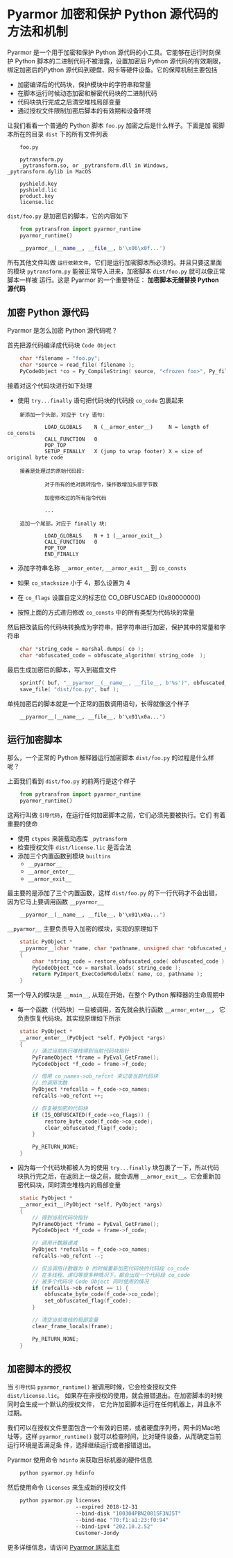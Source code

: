 # Pyarmor 加密和保护 Python 源代码的方法和机制

Pyarmor 是一个用于加密和保护 Python 源代码的小工具。它能够在运行时刻保护 Python
脚本的二进制代码不被泄露，设置加密后 Python 源代码的有效期限，绑定加密后的Python
源代码到硬盘、网卡等硬件设备。它的保障机制主要包括

* 加密编译后的代码块，保护模块中的字符串和常量
* 在脚本运行时候动态加密和解密代码块的二进制代码
* 代码块执行完成之后清空堆栈局部变量
* 通过授权文件限制加密后脚本的有效期和设备环境

让我们看看一个普通的 Python 脚本 `foo.py` 加密之后是什么样子。下面是加
密脚本所在的目录 `dist` 下的所有文件列表

```
    foo.py

    pytransform.py
    _pytransform.so, or _pytransform.dll in Windows, _pytransform.dylib in MacOS

    pyshield.key
    pyshield.lic
    product.key
    license.lic
```

`dist/foo.py` 是加密后的脚本，它的内容如下

``` python
    from pytransfrom import pyarmor_runtime
    pyarmor_runtime()

    __pyarmor__(__name__, __file__, b'\x06\x0f...')
```

所有其他文件叫做 `运行依赖文件`，它们是运行加密脚本所必须的。并且只要这里面的模块
`pytransform.py` 能被正常导入进来，加密脚本 `dist/foo.py` 就可以像正常脚本一样被
运行。这是 Pyarmor 的一个重要特征： **加密脚本无缝替换 Python 源代码**

## 加密 Python 源代码

Pyarmor 是怎么加密 Python 源代码呢？

首先把源代码编译成代码块 `Code Object`

``` c
    char *filename = "foo.py";
    char *source = read_file( filename );
    PyCodeObject *co = Py_CompileString( source, "<frozen foo>", Py_file_input );
```

接着对这个代码块进行如下处理

* 使用 `try...finally` 语句把代码块的代码段 `co_code` 包裹起来

```
    新添加一个头部，对应于 try 语句:

            LOAD_GLOBALS    N (__armor_enter__)     N = length of co_consts
            CALL_FUNCTION   0
            POP_TOP
            SETUP_FINALLY   X (jump to wrap footer) X = size of original byte code

    接着是处理过的原始代码段:

            对于所有的绝对跳转指令，操作数增加头部字节数

            加密修改过的所有指令代码

            ...

    追加一个尾部，对应于 finally 块:

            LOAD_GLOBALS    N + 1 (__armor_exit__)
            CALL_FUNCTION   0
            POP_TOP
            END_FINALLY
```

* 添加字符串名称 `__armor_enter`, `__armor_exit__` 到 `co_consts`

* 如果 `co_stacksize` 小于 4，那么设置为 4

* 在 `co_flags` 设置自定义的标志位 CO_OBFUSCAED (0x80000000)

* 按照上面的方式递归修改 `co_consts` 中的所有类型为代码块的常量

然后把改装后的代码块转换成为字符串，把字符串进行加密，保护其中的常量和字符串

``` c
    char *string_code = marshal.dumps( co );
    char *obfuscated_code = obfuscate_algorithm( string_code  );
```

最后生成加密后的脚本，写入到磁盘文件

``` c
    sprintf( buf, "__pyarmor__(__name__, __file__, b'%s')", obfuscated_code );
    save_file( "dist/foo.py", buf );
```

单纯加密后的脚本就是一个正常的函数调用语句，长得就像这个样子

```
    __pyarmor__(__name__, __file__, b'\x01\x0a...')
```

## 运行加密脚本

那么，一个正常的 Python 解释器运行加密脚本 `dist/foo.py` 的过程是什么样呢？

上面我们看到 `dist/foo.py` 的前两行是这个样子

``` python
    from pytransfrom import pyarmor_runtime
    pyarmor_runtime()
```

这两行叫做 `引导代码`，在运行任何加密脚本之前，它们必须先要被执行。它们
有着重要的使命

* 使用 `ctypes` 来装载动态库 `_pytransform`
* 检查授权文件 `dist/license.lic` 是否合法
* 添加三个内置函数到模块 `builtins`
  * `__pyarmor__`
  * `__armor_enter__`
  * `__armor_exit__`

最主要的是添加了三个内置函数，这样 `dist/foo.py` 的下一行代码才不会出错，
因为它马上要调用函数 `__pyarmor__`

```
    __pyarmor__(__name__, __file__, b'\x01\x0a...')

```

`__pyarmor__` 主要负责导入加密的模块，实现的原理如下

```c
    static PyObject *
    __pyarmor__(char *name, char *pathname, unsigned char *obfuscated_code)
    {
        char *string_code = restore_obfuscated_code( obfuscated_code );
        PyCodeObject *co = marshal.loads( string_code );
        return PyImport_ExecCodeModuleEx( name, co, pathname );
    }
```

第一个导入的模块是 `__main__`, 从现在开始，在整个 Python 解释器的生命周期中

* 每一个函数（代码块）一旦被调用，首先就会执行函数 `__armor_enter__`，
  它负责恢复代码块。其实现原理如下所示

``` c
    static PyObject *
    __armor_enter__(PyObject *self, PyObject *args)
    {
        // 通过当前执行堆栈得到当前代码块指针
        PyFrameObject *frame = PyEval_GetFrame();
        PyCodeObject *f_code = frame->f_code;

        // 借用 co_names->ob_refcnt 来记录当前代码块
        // 的调用次数
        PyObject *refcalls = f_code->co_names;
        refcalls->ob_refcnt ++;

        // 恢复被加密的代码块
        if (IS_OBFUSCATED(f_code->co_flags)) {
            restore_byte_code(f_code->co_code);
            clear_obfuscated_flag(f_code);
        }

        Py_RETURN_NONE;
    }
```

* 因为每一个代码块都被人为的使用 `try...finally` 块包裹了一下，所以代码
  块执行完之后，在返回上一级之前，就会调用 `__armor_exit__`。它会重新加
  密代码块，同时清空堆栈内的局部变量

``` c
    static PyObject *
    __armor_exit__(PyObject *self, PyObject *args)
    {
        // 得到当前代码块指针
        PyFrameObject *frame = PyEval_GetFrame();
        PyCodeObject *f_code = frame->f_code;

        // 调用计数器递减
        PyObject *refcalls = f_code->co_names;
        refcalls->ob_refcnt --;

        // 仅当调用计数器为 0 的时候重新加密代码块的代码段 co_code
        // 在多线程、递归等很多种情况下，都会出现一个代码段 co_code
        // 被多个代码块 Code Object 同时使用的情况
        if (refcalls->ob_refcnt == 1) {
            obfuscate_byte_code(f_code->co_code);
            set_obfuscated_flag(f_code);
        }

        // 清空当前堆栈的局部变量
        clear_frame_locals(frame);

        Py_RETURN_NONE;
    }
```

## 加密脚本的授权

当 `引导代码` `pyarmor_runtime()` 被调用时候，它会检查授权文件`dist/license.lic`。
如果存在非授权的使用，就会报错退出。在加密脚本的时候同时会生成一个默认的授权文件，
它允许加密脚本运行在任何机器上，并且永不过期。

我们可以在授权文件里面包含一个有效的日期，或者硬盘序列号，网卡的Mac地址等，这样
`pyarmor_runtime()` 就可以检查时间，比对硬件设备，从而确定当前运行环境是否满足条
件，选择继续运行或者报错退出。

Pyarmor 使用命令 `hdinfo` 来获取目标机器的硬件信息

```bash
    python pyarmor.py hdinfo
```

然后使用命令 `licenses` 来生成新的授权文件

``` bash
    python pyarmor.py licenses
                      --expired 2018-12-31
                      --bind-disk "100304PBN2081SF3NJ5T"
                      --bind-mac "70:f1:a1:23:f0:94"
                      --bind-ipv4 "202.10.2.52"
                      Customer-Jondy
```

更多详细信息，请访问 [Pyarmor 网站主页](http://pyarmor.dashingsoft.com/index-zh.html)
